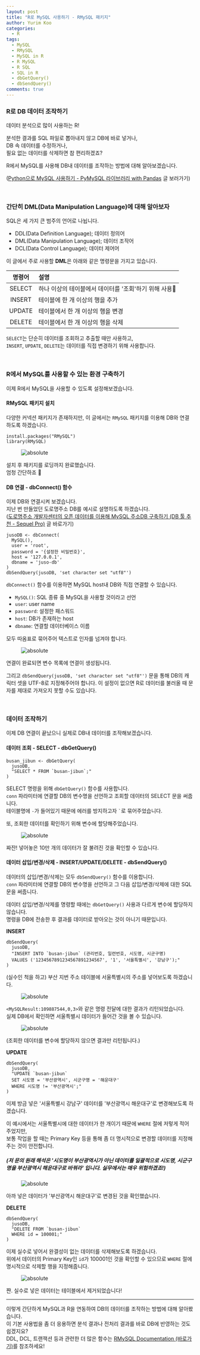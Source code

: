 ```yaml
---
layout: post
title: "R로 MySQL 사용하기 - RMySQL 패키지"
author: Yurim Koo
categories:
  - R
tags:
  - MySQL
  - RMySQL
  - MySQL in R
  - R MySQL
  - R SQL
  - SQL in R
  - dbGetQuery()
  - dbSendQuery()
comments: true
---
```


### R로 DB 데이터 조작하기

데이터 분석으로 많이 사용하는 R!  

분석한 결과를 SQL 파일로 뽑아내지 않고 DB에 바로 넣거나,  
DB 속 데이터를 수정하거나,  
필요 없는 데이터를 삭제하면 참 편리하겠죠?  

R에서 MySQL를 사용해 DB내 데이터를 조작하는 방법에 대해 알아보겠습니다.  

([Python으로 MySQL 사용하기 - PyMySQL 라이브러리 with Pandas](https://yurimkoo.github.io/python/2019/09/14/connect-db-with-python.html) 글 보러가기)

<br>

### 간단히 DML(Data Manipulation Language)에 대해 알아보자 

SQL은 세 가지 큰 범주의 언어로 나뉩니다.  
- DDL(Data Definition Language); 데이터 정의어
- DML(Data Manipulation Language); 데이터 조작어
- DCL(Data Control Language); 데이터 제어어 

이 글에서 주로 사용할 **DML**은 아래와 같은 명령문을 가지고 있습니다.  

|명령어|설명|
|:--:|:--|
|SELECT|하나 이상의 테이블에서 데이터를 '조회'하기 위해 사용|
|INSERT|테이블에 한 개 이상의 행을 추가|  
|UPDATE|테이블에서 한 개 이상의 행을 변경|
|DELETE|테이블에서 한 개 이상의 행을 삭제|  

`SELECT`는 단순히 데이터를 조회하고 추출할 때만 사용하고,  
`INSERT`, `UPDATE`, `DELETE`는 데이터를 직접 변경하기 위해 사용합니다.  

<br>

### R에서 MySQL를 사용할 수 있는 환경 구축하기

이제 R에서 MySQL을 사용할 수 있도록 설정해보겠습니다.  

#### RMySQL 패키지 설치 

다양한 커넥션 패키지가 존재하지만, 이 글에서는 `RMySQL` 패키지를 이용해 DB와 연결하도록 하겠습니다.  

<pre><code>install.packages("RMySQL")
library(RMySQL)</code></pre>

<figure>
  <img data-action="zoom" src='{{ "/assets/img/connect-db-with-r/1-1.png" | relative_url }}' alt='absolute'>
</figure>

설치 후 패키지를 로딩까지 완료했습니다.  
엄청 간단하죠 🤭  

#### DB 연결 - dbConnect() 함수 

이제 DB와 연결시켜 보겠습니다.  
지난 번 만들었던 도로명주소 DB를 예시로 설명하도록 하겠습니다.  
([도로명주소 개발자센터의 오픈 데이터를 이용해 MySQL 주소DB 구축하기 (DB 툴 추천 - Sequel Pro)](https://yurimkoo.github.io/db/2019/08/24/mysql-juso-db.html) 글 바로가기)

<pre><code>jusoDB <- dbConnect(
  MySQL(),
  user = 'root',
  password = '{설정한 비밀번호}',
  host = '127.0.0.1',
  dbname = 'juso-db'
)
dbSendQuery(jusoDB, 'set character set "utf8"')
</code></pre>

`dbConnect()` 함수를 이용하면 MySQL host내 DB와 직접 연결할 수 있습니다.  
- `MySQL()`: SQL 종류 중 MySQL을 사용할 것이라고 선언
- `user`: user name
- `password`: 설정한 패스워드
- `host`: DB가 존재하는 host 
- `dbname`: 연결할 데이터베이스 이름 

모두 따옴표로 묶어주어 텍스트로 인자를 넘겨야 합니다.  

<figure>
  <img data-action="zoom" src='{{ "/assets/img/connect-db-with-r/1-2.png" | relative_url }}' alt='absolute'>
</figure>

연결이 완료되면 변수 목록에 연결이 생성됩니다.  

그리고 `dbSendQuery(jusoDB, 'set character set "utf8"')` 문을 통해 DB의 캐릭터 셋을 UTF-8로 지정해주어야 합니다. 
이 설정이 없으면 R로 데이터를 불러올 때 문자를 제대로 가져오지 못할 수도 있습니다.  

<br>

### 데이터 조작하기 

이제 DB 연결이 끝났으니 실제로 DB내 데이터를 조작해보겠습니다.  

#### 데이터 조회 - SELECT - dbGetQuery()

<pre><code>busan_jibun <- dbGetQuery(
  jusoDB,
  "SELECT * FROM `busan-jibun`;"
)
</code></pre>

SELECT 명령을 위해 `dbGetQuery()` 함수를 사용합니다.  
`conn` 파라미터에 연결할 DB의 변수명을 선언하고 조회할 데이터의 SELECT 문을 써줍니다.  
테이블명에 `-`가 들어있기 때문에 에러를 방지하고자 <code>`</code>로 묶어주었습니다.  

또, 조회한 데이터를 확인하기 위해 변수에 할당해주었습니다.  

<figure>
  <img data-action="zoom" src='{{ "/assets/img/connect-db-with-r/1-3.png" | relative_url }}' alt='absolute'>
</figure>

짜잔! 넣어놓은 10만 개의 데이터가 잘 불려진 것을 확인할 수 있습니다.  

#### 데이터 삽입/변경/삭제 - INSERT/UPDATE/DELETE - dbSendQuery()

데이터의 삽입/변경/삭제는 모두 `dbSendQuery()` 함수를 이용합니다.  
`conn` 파라미터에 연결할 DB의 변수명을 선언하고 그 다음 삽입/변경/삭제에 대한 SQL 문을 써줍니다.  

데이터 삽입/변경/삭제를 명령할 때에는 `dbGetQuery()` 사용과 다르게 변수에 할당하지 않습니다.  
명령을 DB에 전송한 후 결과를 데이터로 받아오는 것이 아니기 때문입니다.  

**INSERT**

<pre><code>dbSendQuery(
  jusoDB,
  "INSERT INTO `busan-jibun` (관리번호, 일련번호, 시도명, 시군구명) 
  VALUES ('1234567891234567891234567', '1', '서울특별시', '강남구');"
)
</code></pre>  

(실수인 척을 하고) 부산 지번 주소 테이블에 서울특별시의 주소를 넣어보도록 하겠습니다.  

<figure>
  <img data-action="zoom" src='{{ "/assets/img/connect-db-with-r/1-4.png" | relative_url }}' alt='absolute'>
</figure>

`<MySQLResult:109887544,0,3>`와 같은 명령 전달에 대한 결과가 리턴되었습니다.  
실제 DB에서 확인하면 서울특별시 데이터가 들어간 것을 볼 수 있습니다.  

<figure>
  <img data-action="zoom" src='{{ "/assets/img/connect-db-with-r/1-5.png" | relative_url }}' alt='absolute'>
</figure>

(조회한 데이터를 변수에 할당하지 않으면 결과만 리턴됩니다.)  


**UPDATE**

<pre><code>dbSendQuery(
  jusoDB,
  "UPDATE `busan-jibun`
  SET 시도명 = '부산광역시', 시군구명 = '해운대구'
  WHERE 시도명 != '부산광역시';"
)
</code></pre>

이제 방금 넣은 '서울특별시 강남구' 데이터를 '부산광역시 해운대구'로 변경해보도록 하겠습니다.  

이 예시에서는 서울특별시에 대한 데이터가 한 개이기 때문에 `WHERE` 절에 저렇게 적어주었지만,  
보통 작업을 할 때는 Primary Key 등을 통해 좀 더 명시적으로 변경할 데이터를 지정해주는 것이 안전합니다.  
##### (저 문의 원래 해석은 '시도명이 부산광역시가 아닌 데이터를 일괄적으로 시도명, 시군구명을 부산광역시 해운대구로 바꿔라' 입니다. 실무에서는 매우 위험하겠죠!)  

<figure>
  <img data-action="zoom" src='{{ "/assets/img/connect-db-with-r/1-6.png" | relative_url }}' alt='absolute'>
</figure>  

아까 넣은 데이터가 '부산광역시 해운대구'로 변경된 것을 확인했습니다.  


**DELETE**

<pre><code>dbSendQuery(
  jusoDB,
  "DELETE FROM `busan-jibun`
  WHERE id = 100001;"
)</code></pre>

이제 실수로 넣어서 완결성이 없는 데이터를 삭제해보도록 하겠습니다.  
위에서 데이터의 Primary Key인 `id`가 100001인 것을 확인할 수 있으므로 `WHERE` 절에 명시적으로 삭제할 행을 지정해줍니다.  

<figure>
  <img data-action="zoom" src='{{ "/assets/img/connect-db-with-r/1-7.png" | relative_url }}' alt='absolute'>
</figure>  

쨘. 실수로 넣은 데이터는 테이블에서 제거되었습니다!  

-----

이렇게 간단하게 MySQL과 R을 연동하여 DB의 데이터를 조작하는 방법에 대해 알아봤습니다.  
이 기본 사용법을 좀 더 응용하면 분석 결과나 전처리 결과를 바로 DB에 반영하는 것도 쉽겠지요?  
DDL, DCL, 트랜잭션 등과 관련한 더 많은 함수는 [RMySQL Documentation (바로가기)](https://cran.r-project.org/web/packages/RMySQL/RMySQL.pdf)를 참조하세요!  

